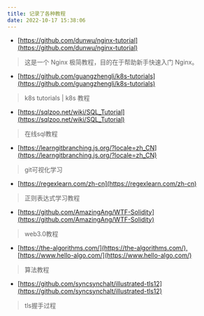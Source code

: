 ```yaml
---
title: 记录了各种教程
date: 2022-10-17 15:38:06
---
```


* [https://github.com/dunwu/nginx-tutorial](https://github.com/dunwu/nginx-tutorial)
> 这是一个 Nginx 极简教程，目的在于帮助新手快速入门 Nginx。

* [https://github.com/guangzhengli/k8s-tutorials](https://github.com/guangzhengli/k8s-tutorials)
> k8s tutorials | k8s 教程

* [https://sqlzoo.net/wiki/SQL_Tutorial](https://sqlzoo.net/wiki/SQL_Tutorial)
> 在线sql教程

* [https://learngitbranching.js.org/?locale=zh_CN](https://learngitbranching.js.org/?locale=zh_CN)
> git可视化学习

* [https://regexlearn.com/zh-cn](https://regexlearn.com/zh-cn)
> 正则表达式学习教程

* [https://github.com/AmazingAng/WTF-Solidity](https://github.com/AmazingAng/WTF-Solidity)
> web3.0教程


* [https://the-algorithms.com/](https://the-algorithms.com/),[https://www.hello-algo.com/](https://www.hello-algo.com/)
> 算法教程

* [https://github.com/syncsynchalt/illustrated-tls12](https://github.com/syncsynchalt/illustrated-tls12)
> tls握手过程
